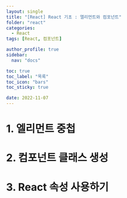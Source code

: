 ```yaml
---
layout: single
title: "[React] React 기초 : 엘리먼트와 컴포넌트"
folder: "react"
categories:
  - React
tags: [React, 컴포넌트]

author_profile: true
sidebar:
  nav: "docs"

toc: true
toc_label: "목록"
toc_icon: "bars"
toc_sticky: true

date: 2022-11-07
---
```


# 1. 엘리먼트 중첩

# 2. 컴포넌트 클래스 생성

# 3. React 속성 사용하기
